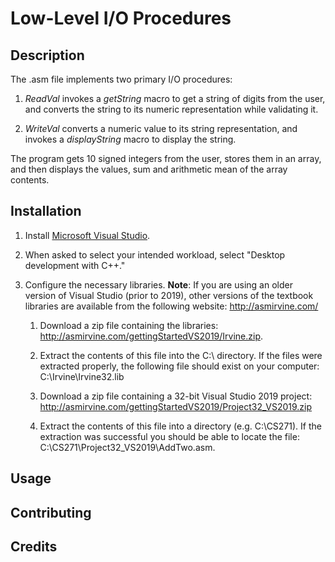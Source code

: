 # Low-Level I/O Procedures

## Description
The .asm file implements two primary I/O procedures:
1. *ReadVal* invokes a *getString* macro to get a string of digits from the user, and converts the string to its numeric representation while validating it.

2. *WriteVal* converts a numeric value to its string representation, and invokes a *displayString* macro to display the string.

The program gets 10 signed integers from the user, stores them in an array, and then displays the values, sum and arithmetic mean of the array contents.

## Installation
1. Install [Microsoft Visual Studio](https://visualstudio.microsoft.com/vs/).

2. When asked to select your intended workload, select "Desktop development with C++."

3. Configure the necessary libraries. **Note**: If you are using an older version of Visual Studio (prior to 2019), other versions of
the textbook libraries are available from the following website: http://asmirvine.com/
   
   1. Download a zip file containing the libraries:\
   http://asmirvine.com/gettingStartedVS2019/Irvine.zip.
   
   2. Extract the contents of this file into the C:\ directory. If the files were extracted properly, the following file should
   exist on your computer: C:\Irvine\Irvine32.lib
   
   3. Download a zip file containing a 32-bit Visual Studio 2019 project:
   http://asmirvine.com/gettingStartedVS2019/Project32_VS2019.zip
   
   4. Extract the contents of this file into a directory (e.g. C:\CS271). If the extraction was successful you should be able to locate
   the file: C:\CS271\Project32_VS2019\AddTwo.asm.

## Usage


## Contributing


## Credits
